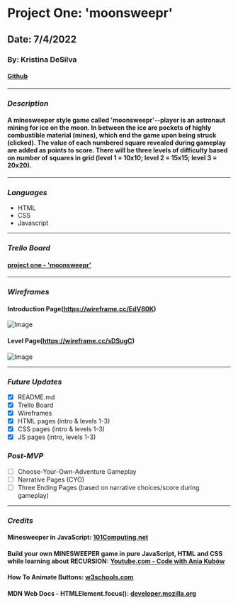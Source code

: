 # **Project One: 'moonsweepr'**
## Date: 7/4/2022
### By: Kristina DeSilva


#### [Github](https://github.com/kavdesilva)

***

### *Description*
#### A minesweeper style game called 'moonsweepr'--player is an astronaut mining for ice on the moon. In between the ice are pockets of highly combustible material (mines), which end the game upon being struck (clicked). The value of each numbered square revealed during gameplay are added as points to score. There will be three levels of difficulty based on number of squares in grid (level 1 = 10x10; level 2 = 15x15; level 3 = 20x20).

***

### *Languages*
* HTML
* CSS
* Javascript

***

### *Trello Board*
#### [project one - 'moonsweepr'](https://trello.com/b/US5hHJRk/project-one-moonsweepr)

***

### *Wireframes*
#### Introduction Page(https://wireframe.cc/EdV80K)
![Image](https://i.ibb.co/ssmqRsD/moonsweepr-intro-page.png)
#### Level Page(https://wireframe.cc/sDSugC)
![Image](https://i.ibb.co/4FhC0vt/moonsweepr-level-page.png)

***

### *Future Updates*
- [x] README.md
- [x] Trello Board
- [x] Wireframes
- [x] HTML pages (intro & levels 1-3)
- [x] CSS pages (intro & levels 1-3)
- [x] JS pages (intro, levels 1-3)

### *Post-MVP*
- [ ] Choose-Your-Own-Adventure Gameplay
- [ ] Narrative Pages (CYO)
- [ ] Three Ending Pages (based on narrative choices/score during gameplay)

***

### *Credits*
#### Minesweeper in JavaScript: [101Computing.net](https://www.101computing.net/minesweeper-in-javascript/)
#### Build your own MINESWEEPER game in pure JavaScript, HTML and CSS while learning about RECURSION: [Youtube.com - Code with Ania Kubów](https://www.youtube.com/watch?v=rxdGAKRndz8)
#### How To Animate Buttons: [w3schools.com](https://www.w3schools.com/howto/howto_css_animate_buttons.asp)
#### MDN Web Docs - HTMLElement.focus(): [developer.mozilla.org](https://developer.mozilla.org/en-US/docs/Web/API/HTMLElement/focus)